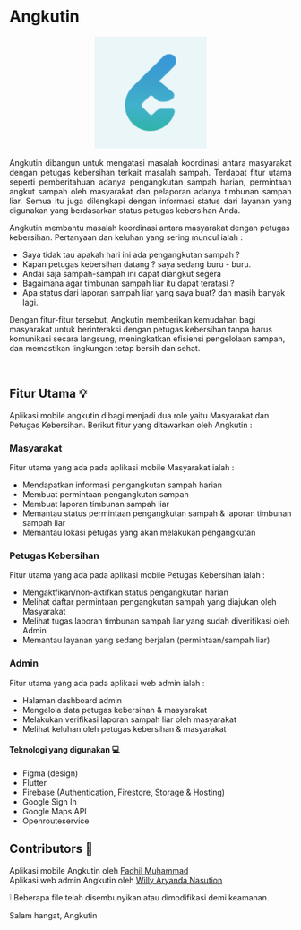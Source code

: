 # Angkutin
<!-- BACKGROUND PROJECT -->
<p align="center">
<img width="200px" src="https://github.com/angkutin/angkutin-mobile/blob/master/assets/logo.png"> 

  <br>
  <p align="justify">
Angkutin dibangun untuk mengatasi masalah koordinasi antara masyarakat dengan petugas kebersihan terkait masalah sampah. Terdapat fitur utama seperti pemberitahuan adanya pengangkutan sampah harian, permintaan angkut sampah oleh masyarakat dan pelaporan adanya timbunan sampah liar. Semua itu juga dilengkapi dengan informasi status dari layanan yang digunakan yang berdasarkan status petugas kebersihan Anda.

Angkutin membantu masalah koordinasi antara masyarakat dengan petugas kebersihan. Pertanyaan dan keluhan yang sering muncul ialah :
- Saya tidak tau apakah hari ini ada pengangkutan sampah ?
- Kapan petugas kebersihan datang ? saya sedang buru - buru.
- Andai saja sampah-sampah ini dapat diangkut segera
- Bagaimana agar timbunan sampah liar itu dapat teratasi ?
- Apa status dari laporan sampah liar yang saya buat?
dan masih banyak lagi.

Dengan fitur-fitur tersebut, Angkutin memberikan kemudahan bagi masyarakat untuk berinteraksi dengan petugas kebersihan tanpa harus komunikasi secara langsung, meningkatkan efisiensi pengelolaan sampah, dan memastikan lingkungan tetap bersih dan sehat.
  </p>
</p>
<br>

<!-- Feature -->
## Fitur Utama :bulb:
Aplikasi mobile angkutin dibagi menjadi dua role yaitu Masyarakat dan Petugas Kebersihan. Berikut fitur yang ditawarkan oleh Angkutin :
### Masyarakat
Fitur utama yang ada pada aplikasi mobile Masyarakat ialah :
- Mendapatkan informasi pengangkutan sampah harian
- Membuat permintaan pengangkutan sampah
- Membuat laporan timbunan sampah liar
- Memantau status permintaan pengangkutan sampah & laporan timbunan sampah liar
- Memantau lokasi petugas yang akan melakukan pengangkutan 

  
### Petugas Kebersihan
Fitur utama yang ada pada aplikasi mobile Petugas Kebersihan ialah :
- Mengaktfikan/non-aktifkan status pengangkutan harian
- Melihat daftar permintaan pengangkutan sampah yang diajukan oleh Masyarakat
- Melihat tugas laporan timbunan sampah liar yang sudah diverifikasi oleh Admin
- Memantau layanan yang sedang berjalan (permintaan/sampah liar)

### Admin
Fitur utama yang ada pada aplikasi web admin ialah :
- Halaman dashboard admin
- Mengelola data petugas kebersihan & masyarakat
- Melakukan verifikasi laporan sampah liar oleh masyarakat
- Melihat keluhan oleh petugas kebersihan & masyarakat

#### Teknologi yang digunakan :computer:
- Figma (design)
- Flutter
- Firebase (Authentication, Firestore, Storage & Hosting)
- Google Sign In
- Google Maps API
- Openrouteservice


## Contributors :brain:
Aplikasi mobile Angkutin oleh [Fadhil Muhammad](https://www.linkedin.com/in/fadhil-muhammad79/) <br>
Aplikasi web admin Angkutin oleh [Willy Aryanda Nasution](https://www.linkedin.com/in/willy-aryanda-nasution-001b881b5/)


:grey_exclamation: Beberapa file telah disembunyikan atau dimodifikasi demi keamanan.


Salam hangat, Angkutin
